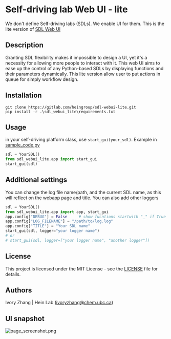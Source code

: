 # Self-driving lab Web UI - lite
We don't define Self-driving labs (SDLs). We enable UI for them. This is the lite version of [SDL Web UI](https://gitlab.com/heingroup/web_controller)

## Description


Granting SDL flexibility makes it impossible to design a UI, yet it's a necessity for allowing more people to interact with it. 
This web UI aims to ease up the control of any Python-based SDLs by displaying functions and their parameters dynamically. 
This lite version allow user to put actions in queue for simply workflow design. 

## Installation
```
git clone https://gitlab.com/heingroup/sdl-webui-lite.git
pip install -r .\sdl_webui_lite\requirements.txt
```

## Usage
in your self-driving platform class, use `start_gui(your_sdl)`. Example in [sample_code.py](sample_code.py)
```python
sdl = YourSDL()
from sdl_webui_lite.app import start_gui
start_gui(sdl)
```
## Additional settings
You can change the log file name/path, and the current SDL name, as this will reflect on the webapp page and title.
You can also add other loggers
```python
sdl = YourSDL()
from sdl_webui_lite.app import app, start_gui
app.config["DEBUG"] = False     # show fucntions startwith "_" if True
app.config["LOG_FILENAME"] = "/path/to/log.log"
app.config["TITLE"] = "Your SDL name"
start_gui(sdl, logger="your logger name")
# or
# start_gui(sdl, logger=["your logger name", "another logger"]) 
```

## License

This project is licensed under the MIT License - see the [LICENSE](LICENSE) file for details.

## Authors
Ivory Zhang | Hein Lab ([ivoryzhang@chem.ubc.ca]())

## UI snapshot
![page_screenshot.png](sdl_webui_lite/static/page_screenshot.png)
